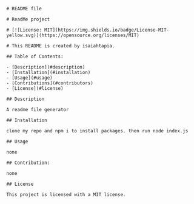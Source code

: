 
    # README file
  
    # ReadMe project 
  
    # [![License: MIT](https://img.shields.io/badge/License-MIT-yellow.svg)](https://opensource.org/licenses/MIT)
  
    # This README is created by isaiahtapia.
  
    ## Table of Contents:
  
    - [Description](#description) 
    - [Installation](#installation)  
    - [Usage](#usage)
    - [Contributions](#contributors) 
    - [License](#license) 
    
    ## Description
    
    A readme file generator
  
    ## Installation
    
    clone my repo and npm i to install packages. then run node index.js
  
    ## Usage
  
    none
  
    ## Contribution:
    
    none
    
    ## License
    
    This project is licensed with a MIT license.
    